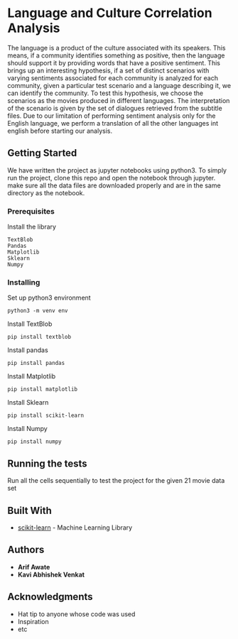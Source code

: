 # Language and Culture Correlation Analysis

  The language is a product of the culture associated with its speakers. This means, if a community identifies something as positive, then the language should support it by providing words that have a positive sentiment. This brings up an interesting hypothesis, if a set of distinct scenarios with varying sentiments associated for each community is analyzed for each community, given a particular test scenario and a language describing it, we can identify the community. 
  To test this hypothesis, we choose the scenarios as the movies produced in different languages. The interpretation of the scenario is given by the set of dialogues retrieved from the subtitle files. 
  Due to our limitation of performing sentiment analysis only for the English language, we perform a translation of all the other languages int english before starting our analysis. 


## Getting Started

We have written the project as jupyter notebooks using python3. To simply run the project, clone this repo and open the notebook through jupyter. make sure all the data files are downloaded properly and are in the same directory as the notebook.
### Prerequisites


Install the library

```
TextBlob
Pandas
Matplotlib
Sklearn
Numpy
```

### Installing

Set up python3 environment

```
python3 -m venv env
```

Install TextBlob

```
pip install textblob
```

Install pandas

```
pip install pandas
```

Install Matplotlib

```
pip install matplotlib
```

Install Sklearn

```
pip install scikit-learn
```

Install Numpy

```
pip install numpy
```

## Running the tests

Run all the cells sequentially to test the project for the given 21 movie data set


## Built With

* [scikit-learn](https://github.com/scikit-learn/scikit-learn) - Machine Learning Library


## Authors

* **Arif Awate** 
* **Kavi Abhishek Venkat** 

## Acknowledgments

* Hat tip to anyone whose code was used
* Inspiration
* etc


